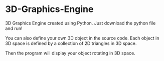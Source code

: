 # 3D-Graphics-Engine
3D Graphics Engine created using Python.
Just download the python file and run! 

You can also define your own 3D object in the source code. Each object in 3D space is defined by a collection of 2D triangles in 3D space.

Then the program will display your object rotating in 3D space.

